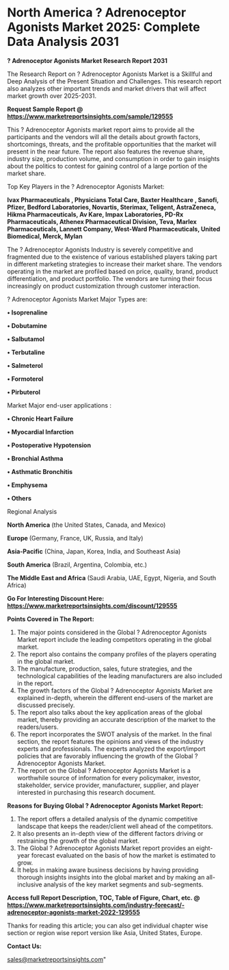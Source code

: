 # North America ? Adrenoceptor Agonists Market 2025: Complete Data Analysis 2031

<strong>? Adrenoceptor Agonists Market Research Report 2031</strong>

The Research Report on ? Adrenoceptor Agonists Market is a Skillful and Deep Analysis of the Present Situation and Challenges. This research report also analyzes other important trends and market drivers that will affect market growth over 2025-2031.

<strong>Request Sample Report @ <a href=https://www.marketreportsinsights.com/sample/129555>https://www.marketreportsinsights.com/sample/129555</a></strong>

This ? Adrenoceptor Agonists market report aims to provide all the participants and the vendors will all the details about growth factors, shortcomings, threats, and the profitable opportunities that the market will present in the near future. The report also features the revenue share, industry size, production volume, and consumption in order to gain insights about the politics to contest for gaining control of a large portion of the market share.

Top Key Players in the ? Adrenoceptor Agonists Market:

<strong>Ivax Pharmaceuticals , Physicians Total Care, Baxter Healthcare , Sanofi, Pfizer, Bedford Laboratories, Novartis, Sterimax, Teligent, AstraZeneca, Hikma Pharmaceuticals, Av Kare, Impax Laboratories, PD-Rx Pharmaceuticals, Athenex Pharmaceutical Division, Teva, Marlex Pharmaceuticals, Lannett Company, West-Ward Pharmaceuticals, United Biomedical, Merck, Mylan</strong>

The ? Adrenoceptor Agonists Industry is severely competitive and fragmented due to the existence of various established players taking part in different marketing strategies to increase their market share. The vendors operating in the market are profiled based on price, quality, brand, product differentiation, and product portfolio. The vendors are turning their focus increasingly on product customization through customer interaction.

? Adrenoceptor Agonists Market Major Types are:

<strong>• Isoprenaline

• Dobutamine

• Salbutamol

• Terbutaline

• Salmeterol

• Formoterol

• Pirbuterol</strong>

Market Major end-user applications :

<strong>• Chronic Heart Failure

• Myocardial Infarction

• Postoperative Hypotension

• Bronchial Asthma

• Asthmatic Bronchitis

• Emphysema

• Others</strong>

Regional Analysis

</u><strong><b>North America</b></strong> (the United States, Canada, and Mexico)

<strong><b>Europe </b></strong>(Germany, France, UK, Russia, and Italy)

<strong><b>Asia-Pacific</b></strong> (China, Japan, Korea, India, and Southeast Asia)

<strong><b>South America</b></strong> (Brazil, Argentina, Colombia, etc.)

<strong><b>The Middle East and Africa</b></strong> (Saudi Arabia, UAE, Egypt, Nigeria, and South Africa)

<strong>Go For Interesting Discount Here: <a href=https://www.marketreportsinsights.com/discount/129555>https://www.marketreportsinsights.com/discount/129555</a></strong>

<strong>Points Covered in The Report:</strong>
<ol>
  <li>The major points considered in the Global ? Adrenoceptor Agonists Market report include the leading competitors operating in the global market.</li>
  <li>The report also contains the company profiles of the players operating in the global market.</li>
  <li>The manufacture, production, sales, future strategies, and the technological capabilities of the leading manufacturers are also included in the report.</li>
  <li>The growth factors of the Global ? Adrenoceptor Agonists Market are explained in-depth, wherein the different end-users of the market are discussed precisely.</li>
  <li>The report also talks about the key application areas of the global market, thereby providing an accurate description of the market to the readers/users.</li>
  <li>The report incorporates the SWOT analysis of the market. In the final section, the report features the opinions and views of the industry experts and professionals. The experts analyzed the export/import policies that are favorably influencing the growth of the Global ? Adrenoceptor Agonists Market.</li>
  <li>The report on the Global ? Adrenoceptor Agonists Market is a worthwhile source of information for every policymaker, investor, stakeholder, service provider, manufacturer, supplier, and player interested in purchasing this research document.</li>
</ol>
<strong>Reasons for Buying Global ? Adrenoceptor Agonists Market Report:</strong>

<ol>
  <li>The report offers a detailed analysis of the dynamic competitive landscape that keeps the reader/client well ahead of the competitors.</li>
  <li>It also presents an in-depth view of the different factors driving or restraining the growth of the global market.</li>
  <li>The Global ? Adrenoceptor Agonists Market report provides an eight-year forecast evaluated on the basis of how the market is estimated to grow.</li>
  <li>It helps in making aware business decisions by having providing thorough insights insights into the global market and by making an all-inclusive analysis of the key market segments and sub-segments.</li>
</ol>
<strong>Access full Report Description, TOC, Table of Figure, Chart, etc. @ <a href=https://www.marketreportsinsights.com/industry-forecast/-adrenoceptor-agonists-market-2022-129555>https://www.marketreportsinsights.com/industry-forecast/-adrenoceptor-agonists-market-2022-129555</a></strong>


Thanks for reading this article; you can also get individual chapter wise section or region wise report version like Asia, United States, Europe.

<strong>Contact Us:</strong>

sales@marketreportsinsights.com"
